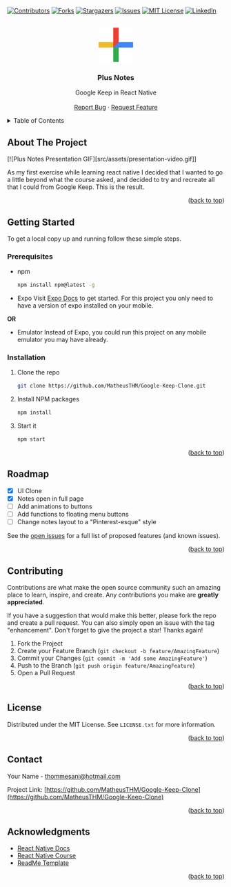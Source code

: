 <a name="readme-top"></a>
[![Contributors][contributors-shield]][contributors-url]
[![Forks][forks-shield]][forks-url]
[![Stargazers][stars-shield]][stars-url]
[![Issues][issues-shield]][issues-url]
[![MIT License][license-shield]][license-url]
[![LinkedIn][linkedin-shield]][linkedin-url]




<br />
<div align="center">
  <a href="https://github.com/MatheusTHM/Google-Keep-Clone">
    <img src="src/assets/logo.png" alt="Logo" width="80" height="80">
  </a>

<h3 align="center">Plus Notes</h3>

  <p align="center">
    Google Keep in React Native
    <br />
    <br />
    <a href="https://github.com/MatheusTHM/Google-Keep-Clone/issues">Report Bug</a>
    ·
    <a href="https://github.com/MatheusTHM/Google-Keep-Clone/issues">Request Feature</a>
  </p>
</div>


<details>
  <summary>Table of Contents</summary>
  <ol>
    <li>
      <a href="#about-the-project">About The Project</a>
    </li>
    <li>
      <a href="#getting-started">Getting Started</a>
      <ul>
        <li><a href="#prerequisites">Prerequisites</a></li>
        <li><a href="#installation">Installation</a></li>
      </ul>
    </li>
    <li><a href="#roadmap">Roadmap</a></li>
    <li><a href="#contributing">Contributing</a></li>
    <li><a href="#license">License</a></li>
    <li><a href="#contact">Contact</a></li>
    <li><a href="#acknowledgments">Acknowledgments</a></li>
  </ol>
</details>


## About The Project

[![Plus Notes Presentation GIF][src/assets/presentation-video.gif]]

As my first exercise while learning react native I decided that I wanted to go a little beyond what the course asked, and decided to try and recreate all that I could from Google Keep. This is the result.

<p align="right">(<a href="#readme-top">back to top</a>)</p>

## Getting Started

To get a local copy up and running follow these simple steps.

### Prerequisites

* npm
  ```sh
  npm install npm@latest -g
  ```

* Expo
	Visit [Expo Docs](https://expo.dev/) to get started. For this project you only need to have a version of expo installed on your mobile.

**OR**

* Emulator
	Instead of Expo, you could run this project on any mobile emulator you may have already.

### Installation

1. Clone the repo
   ```sh
   git clone https://github.com/MatheusTHM/Google-Keep-Clone.git
   ```
2. Install NPM packages
   ```sh
   npm install
   ```
3. Start it
   ```sh
   npm start
   ```

<p align="right">(<a href="#readme-top">back to top</a>)</p>

## Roadmap

- [x] UI Clone
- [x] Notes open in full page
- [ ] Add animations to buttons
- [ ] Add functions to floating menu buttons
- [ ] Change notes layout to a "Pinterest-esque" style

See the [open issues](https://github.com/MatheusTHM/Google-Keep-Clone/issues) for a full list of proposed features (and known issues).

<p align="right">(<a href="#readme-top">back to top</a>)</p>

## Contributing

Contributions are what make the open source community such an amazing place to learn, inspire, and create. Any contributions you make are **greatly appreciated**.

If you have a suggestion that would make this better, please fork the repo and create a pull request. You can also simply open an issue with the tag "enhancement".
Don't forget to give the project a star! Thanks again!

1. Fork the Project
2. Create your Feature Branch (`git checkout -b feature/AmazingFeature`)
3. Commit your Changes (`git commit -m 'Add some AmazingFeature'`)
4. Push to the Branch (`git push origin feature/AmazingFeature`)
5. Open a Pull Request

<p align="right">(<a href="#readme-top">back to top</a>)</p>

## License

Distributed under the MIT License. See `LICENSE.txt` for more information.

<p align="right">(<a href="#readme-top">back to top</a>)</p>

## Contact

Your Name - thommesani@hotmail.com

Project Link: [https://github.com/MatheusTHM/Google-Keep-Clone](https://github.com/MatheusTHM/Google-Keep-Clone)

<p align="right">(<a href="#readme-top">back to top</a>)</p>

## Acknowledgments

* [React Native Docs](https://reactnative.dev/docs/components-and-apis)
* [React Native Course](https://www.udemy.com/course/react-native-the-practical-guide/)
* [ReadMe Template](https://github.com/othneildrew/Best-README-Template)
 
<p align="right">(<a href="#readme-top">back to top</a>)</p>


<!-- MARKDOWN LINKS & IMAGES -->
<!-- https://www.markdownguide.org/basic-syntax/#reference-style-links -->
[contributors-shield]: https://img.shields.io/github/contributors/othneildrew/Best-README-Template.svg?style=for-the-badge
[contributors-url]: https://github.com/MatheusTHM/Google-Keep-Clone/graphs/contributors
[forks-shield]: https://img.shields.io/github/forks/othneildrew/Best-README-Template.svg?style=for-the-badge
[forks-url]: https://github.com/MatheusTHM/Google-Keep-Clone/network/members
[stars-shield]: https://img.shields.io/github/stars/othneildrew/Best-README-Template.svg?style=for-the-badge
[stars-url]: https://github.com/MatheusTHM/Google-Keep-Clone/stargazers
[issues-shield]: https://img.shields.io/github/issues/othneildrew/Best-README-Template.svg?style=for-the-badge
[issues-url]: https://github.com/MatheusTHM/Google-Keep-Clone/issues
[license-shield]: https://img.shields.io/github/license/othneildrew/Best-README-Template.svg?style=for-the-badge
[license-url]: https://github.com/MatheusTHM/Google-Keep-Clone/blob/master/LICENSE.txt
[linkedin-shield]: https://img.shields.io/badge/-LinkedIn-black.svg?style=for-the-badge&logo=linkedin&colorB=555
[linkedin-url]: https://linkedin.com/in/th-thommesani
